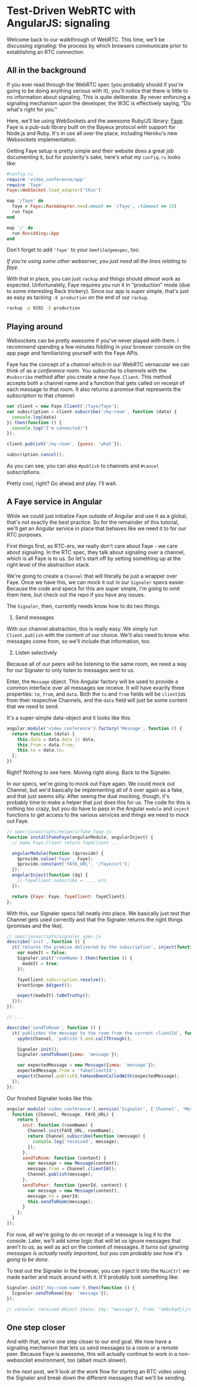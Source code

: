 # Test-Driven WebRTC with AngularJS: signaling

Welcome back to our walkthrough of WebRTC. This time, we'll be discussing _signaling_:
the process by which browsers communicate prior to establishing an RTC connection.

## All in the background

If you ever read through the WebRTC spec (you probably should if you're going to
be doing anything serious with it), you'll notice that there is little to
no information about signaling. This is quite deliberate. By never enforcing a
signaling mechanism upon the developer, the W3C is effectively saying, "Do what's
right for you."

Here, we'll be using WebSockets and the awesome Ruby/JS library: [Faye](http://faye.jcoglan.com).
Faye is a pub-sub library built on the Bayeux protocol with support for Node.js and
Ruby. It's in use all over the place, including Heroku's new Websockets implementation.

Getting Faye setup is pretty simple and their website does a great job documenting
it, but for posterity's sake, here's what my `config.ru` looks like:

```ruby
#config.ru
require 'video_conference/app'
require 'faye'
Faye::WebSocket.load_adapter('thin')

map '/faye' do
  faye = Faye::RackAdapter.new(:mount => '/faye', :timeout => 25)
  run faye
end

map '/' do
  run Ruvidding::App
end
```

Don't forget to add `'faye'` to your `Gemfile`/`gemspec`, too.

_If you're using some other webserver, you just need all the lines relating to faye._

With that in place, you can just `rackup` and things should _almost_ work as expected.
Unfortunately, Faye requires you run it in "production" mode (due to some interesting
 Rack trickery). Since our app is super simple, that's just as easy as tacking `-E production`
 on the end of our `rackup`.

```bash
rackup -p 9292 -E production
```

## Playing around

Websockets can be pretty awesome if you've never played with them. I recommend
spending a few minutes fiddling in your browser console on the app page and familiarizing
yourself with the Faye APIs.

Faye has the concept of a _channel_ which in our WebRTC vernacular we can think of as
a _conference room_. You _subscribe_ to _channels_ with the `#subscribe` method after
you create a new `Faye.Client`. This method accepts both a channel name and a function
that gets called on receipt of each message to that room. It also returns a promise
that represents the _subscription_ to that _channel_.

```javascript
var client = new Faye.Client('/faye/faye');
var subscription = client.subscribe('/my-room', function (data) {
  console.log(data)
}).then(function () {
  console.log("I'm connected!")
});

client.publish('/my-room', {guess: 'what'});

subscription.cancel();
```

As you can see, you can also `#publish` to channels and `#cancel` subscriptions.

Pretty cool, right? Go ahead and play. I'll wait.

## A Faye service in Angular

While we could just initialize Faye outside of Angular and use it as a global,
that's not exactly the best practice. So for the remainder of this tutorial, we'll
get an Angular service in place that behaves like we need it to for our RTC purposes.

First things first, as RTC-ers, we really don't care about Faye - we care about signaling.
In the RTC spec, they talk about signaling over a channel, which is all Faye is to us.
So let's start off by setting something up at the right level of the abstraction stack.

We're going to create a `Channel` that will literally be just a wrapper over Faye.
Once we have this, we can mock it out in our `Signaler` specs easier. Because the
code and specs for this are super simple, I'm going to omit them here, but check out
the repo if you have any issues.

The `Signaler`, then, currently needs know how to do two things.

1. Send messages

  With our channel abstraction, this is really easy. We simply run `Client.publish` with
  the content of our choice. We'll also need to know who messages come from, so we'll include
  that information, too.

2. Listen selectively

  Because all of our peers will be listening to the same room, we need a way for our
  Signaler to only listen to messages sent to us.

Enter, the `Message` object. This Angular factory will be used to provide a common interface
over all messages we receive. It will have exactly three properties: `to`, `from`, and `data`.
Both the `to` and `from` fields will be `clientId`s from their respective Channels, and
the `data` field will just be some content that we need to send.

It's a super-simple data-object and it looks like this:

```javascript
angular.module('video_conference').factory('Message', function () {
  return function (data) {
    this.data = data.data || data;
    this.from = data.from;
    this.to = data.to;
  };
})
```

Right? Nothing to see here. Moving right along. Back to the Signaler.

In our specs, we're going to mock out Faye again. We could mock out Channel, but
we'd basically be implementing all of it over again as a fake, and that just seems
silly. After seeing the dual mocking, though, it's probably time to make a helper
that just does this for us. The code for this is nothing _too_ crazy, but you
do have to pass in the Angular `module` and `inject` functions to get access
to the various services and things we need to mock out Faye.

```javascript
// spec/javascripts/helpers/fake_faye.js
function installFakeFaye(angularModule, angularInject) {
  // make Faye.Client return fayeClient ...

  angularModule(function ($provide) {
    $provide.value('Faye', Faye);
    $provide.constant('FAYE_URL', '/faye/url');
  });
  angularInject(function ($q) {
    // fayeClient.subscribe = ..., etc.
  });

  return {Faye: Faye, fayeClient: fayeClient};
};
```

With this, our Signaler specs fall neatly into place. We basically just test
that Channel gets used correctly and that the Signaler returns the right things
(promises and the like).

```javascript
// spec/javascripts/signaler_spec.js
describe('init', function () {
  it('returns the promise delivered by the subscription', inject(function ($rootScope) {
    var madeIt = false;
    Signaler.init('roomName').then(function () {
      madeIt = true;
    });

    fayeClient.subscription.resolve();
    $rootScope.$digest();

    expect(madeIt).toBeTruthy();
  }));
});

// ...

describe('sendToRoom', function () {
  it('publishes the message to the room from the current clientId', function () {
    spyOn(Channel, 'publish').and.callThrough();

    Signaler.init();
    Signaler.sendToRoom({imma: 'message'});

    var expectedMessage = new Message({imma: 'message'});
    expectedMessage.from = 'fakeClientId';
    expect(Channel.publish).toHaveBeenCalledWith(expectedMessage);
  });
});
```

Our finished Signaler looks like this:

```javascript
angular.module('video_conference').service('Signaler', ['Channel', 'Message', 'FAYE_URL',
  function (Channel, Message, FAYE_URL) {
    return {
      init: function (roomName) {
        Channel.init(FAYE_URL, roomName);
        return Channel.subscribe(function (message) {
          console.log('received', message);
        });
      },
      sendToRoom: function (content) {
        var message = new Message(content);
        message.from = Channel.clientId();
        Channel.publish(message);
      },
      sendToPeer: function (peerId, content) {
        var message = new Message(content);
        message.to = peerId;
        this.sendToRoom(message);
      }
    };
  }
]);
```

For now, all we're going to do on receipt of a message is log it to the console.
Later, we'll add some logic that will let us ignore messages that aren't to us, as
well as act on the content of messages. _It turns out ignoring messages is actually
really important, but you can probably see how it's going to be done._

To test out the Signaler in the browser, you can inject it into the `MainCtrl` we made
earlier and muck around with it. It'll probably look something like:

```javascript
Signaler.init('/my-room-name').then(function () {
  Signaler.sendToRoom({my: 'message'});
});

// console: received Object {data: {my: "message"}, from: "d4bcbqdjijrxit2v9c7xr62380i9qug"}
```

## One step closer

And with that, we're one step closer to our end goal. We now have a signaling mechanism
that lets us send messages to a room or a remote peer. Because Faye is awesome,
this will actually continue to work in a non-websocket environment, too (albeit much
slower).

In the next post, we'll look at the work flow for starting an RTC video using
the Signaler and break down the different messages that we'll be sending.
